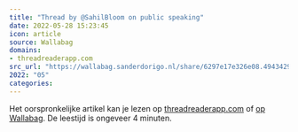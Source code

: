 ```yaml
---
title: "Thread by @SahilBloom on public speaking"
date: 2022-05-28 15:23:45
icon: article
source: Wallabag
domains:
- threadreaderapp.com
src_url: "https://wallabag.sanderdorigo.nl/share/6297e17e326e08.49434295"
2022: "05"
categories:
---
```

Het oorspronkelijke artikel kan je lezen op [threadreaderapp.com](https://threadreaderapp.com/thread/1520391055878901761.html) of [op Wallabag](https://wallabag.sanderdorigo.nl/share/6297e17e326e08.49434295). De leestijd is ongeveer 4 minuten.